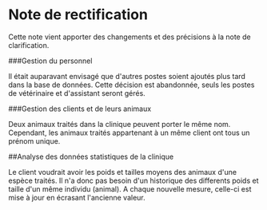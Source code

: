 Note de rectification 
==

Cette note vient apporter des changements et des précisions à la note de clarification.

###Gestion du personnel

Il était auparavant envisagé que d'autres postes soient ajoutés plus tard dans la base de données. Cette décision est abandonnée, seuls les postes de vétérinaire et d'assistant seront gérés. 

###Gestion des clients et de leurs animaux

Deux animaux traités dans la clinique peuvent porter le même nom. Cependant, les animaux traités appartenant à un même client ont tous un prénom unique.

##Analyse des données statistiques de la clinique

Le client voudrait avoir les poids et tailles moyens des animaux d'une espèce traités. Il n'a donc pas besoin d'un historique des differents poids et taille d'un même individu (animal). A chaque nouvelle mesure, celle-ci est mise à jour en écrasant l'ancienne valeur. 
